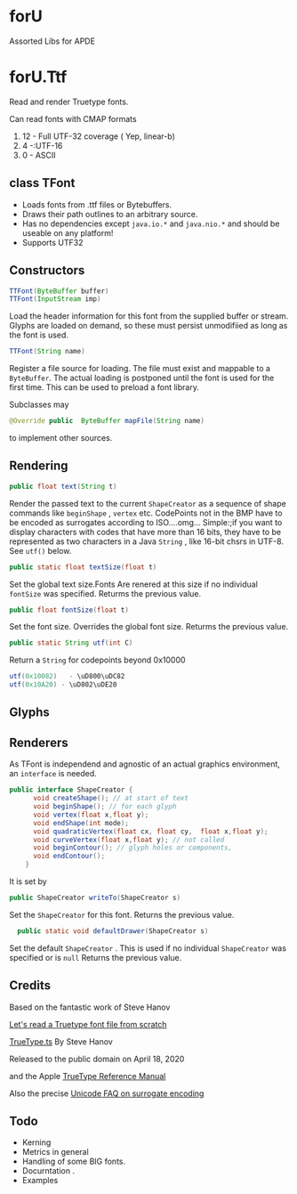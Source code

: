 # forU

Assorted Libs for APDE


# forU.Ttf

Read and render Truetype fonts.

Can read fonts with CMAP formats
1. 12 - Full UTF-32 coverage ( Yep, linear-b)
2. 4 -:UTF-16
3. 0 - ASCII



## class TFont

- Loads fonts from .ttf files or Bytebuffers.
- Draws their path outlines to an arbitrary source.
- Has no dependencies except `java.io.*` and `java.nio.*` and should be useable on any platform! 
- Supports UTF32

## Constructors

```Java
TTFont(ByteBuffer buffer) 
TTFont(InputStream imp)
```
Load the header information for this font from the supplied buffer or stream.
Glyphs are loaded on demand, so these must persist unmodifiied as long as the font is used.

```Java
TTFont(String name) 
```
Register a file source for loading.
The file must exist and mappable to a `ByteBuffer`.
The actual loading is postponed until the font is  used for the first time.
This can be used to preload a font library.

Subclasses may 
```Java 
@Override public  ByteBuffer mapFile(String name)
```
to implement other sources.

## Rendering
```Java
public float text(String t) 
```
Render the passed text to the current `ShapeCreator` as a sequence of shape commands like `beginShape` , `vertex` etc.
CodePoints not in the BMP have to be encoded as surrogates according to ISO....omg...
Simple:;if you want to display characters with codes that have more than 16 bits, they have to be represented as two characters in a Java `String` , like 16-bit chsrs in UTF-8.
See `utf()` below.

```Java
public static float textSize(float t)
```
Set the global text size.Fonts Are renered at this size if no individual `fontSize` was specified.
Returms the previous value.

```Java
public float fontSize(float t)
```
Set the font size. Overrides the global font size.
Returms the previous value.

```Java
public static String utf(int C)
```
Return a `String` for codepoints beyond 0x10000

```Java
utf(0x10082)   - \uD800\uDC82
utf(0x10A20) - \uD802\uDE20
```

## Glyphs

## Renderers

As TFont is independend and agnostic of an actual graphics environment, an `interface` is needed.

```Java
public interface ShapeCreator {
      void createShape(); // at start of text
      void beginShape(); // for each glyph
      void vertex(float x,float y);
      void endShape(int mode);
      void quadraticVertex(float cx, float cy,  float x,float y);
      void curveVertex(float x,float y); // not called
      void beginContour(); // glyph holes or components,
      void endContour();
    }
```
It is set by
```Java
public ShapeCreator writeTo(ShapeCreator s) 
```
Set the `ShapeCreator` for this font. 
Returns the previous value.

```Java
  public static void defaultDrawer(ShapeCreator s)
```
  Set the default `ShapeCreator` . This is used if no individual `ShapeCreator` was specified or is `null`
Returns the previous value.
  
## Credits

  Based on the fantastic work of Steve Hanov

 
 [Let's read a Truetype font file from scratch](http://stevehanov.ca/blog/?id=143)


 
 [TrueType.ts]( https://gist.github.com/smhanov/f009a02c00eb27d99479a1e37c1b3354)
 By Steve Hanov
 
 Released to the public domain on April 18, 2020

and the Apple
 [TrueType Reference Manual](
https://developer.apple.com/fonts/TrueType-Reference-Manual/)

Also the precise [Unicode FAQ on surrogate encoding]( http://www.unicode.org/faq//utf_bom.html#utf16-3)
 
 ## Todo
 
 - Kerning
 - Metrics in general
 - Handling of some BIG fonts.
 - Docurntation .
 - Examples
